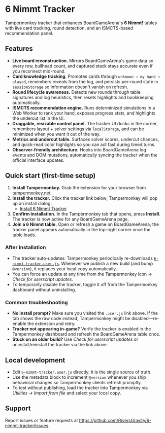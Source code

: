 # 6 Nimmt Tracker

Tampermonkey tracker that enhances BoardGameArena's **6 Nimmt!** tables with live card tracking, round detection, and an ISMCTS-based recommendation panel.

## Features

- **Live board reconstruction.** Mirrors BoardGameArena's game data so every row, bullhead count, and captured stack stays accurate even if you reconnect mid-round.
- **Card knowledge tracking.** Promotes cards through `unknown → my hand → played`, remembers reveals from the log, and persists per-round state in `sessionStorage` so information doesn't vanish on refresh.
- **Round lifecycle awareness.** Detects new rounds through table signatures and log heuristics, then resets highlights and bookkeeping automatically.
- **ISMCTS recommendation engine.** Runs determinized simulations in a Web Worker to rank your hand, exposes progress stats, and highlights the undercut list in the UI.
- **Draggable, resizable control panel.** The tracker UI docks in the corner, remembers layout + solver settings via `localStorage`, and can be minimized when you want it out of the way.
- **Metrics and undercut table.** Surfaces solver scores, undercut chances, and quick-read color highlights so you can act fast during timed turns.
- **Observer-friendly architecture.** Hooks into BoardGameArena log events and DOM mutations, automatically syncing the tracker when the official interface updates.

## Quick start (first-time setup)

1. **Install Tampermonkey.** Grab the extension for your browser from [tampermonkey.net](https://www.tampermonkey.net/).
2. **Install the tracker.** Click the tracker link below; Tampermonkey will pop up an install dialog:
   - [Install 6 Nimmt Tracker](https://raw.githubusercontent.com/RiversGravity/6-nimmt-tracker/main/6-nimmt-tracker.user.js)
3. **Confirm installation.** In the Tampermonkey tab that opens, press **Install**. The tracker is now active for any BoardGameArena page.
4. **Join a 6 Nimmt table.** Open or refresh a game on BoardGameArena; the tracker panel appears automatically in the top-right corner once the table loads.

### After installation

- The tracker auto-updates: Tampermonkey periodically re-downloads [`6-nimmt-tracker.user.js`](https://raw.githubusercontent.com/RiversGravity/6-nimmt-tracker/main/6-nimmt-tracker.user.js). Whenever we publish a new build (and bump `@version`), it replaces your local copy automatically.
- You can force an update at any time from the Tampermonkey icon → *Check for userscript updates*.
- To temporarily disable the tracker, toggle it off from the Tampermonkey dashboard without uninstalling.

### Common troubleshooting

- **No install prompt?** Make sure you visited the `.user.js` link above. If the tab shows the raw code instead, Tampermonkey might be disabled—re-enable the extension and retry.
- **Tracker not appearing in-game?** Verify the tracker is enabled in the Tampermonkey dashboard and refresh the BoardGameArena table once.
- **Stuck on an older build?** Use *Check for userscript updates* or uninstall/reinstall the tracker via the link above.

## Local development

- Edit `6-nimmt-tracker.user.js` directly; it is the single source of truth.
- Use the metadata block to increment `@version` whenever you ship behavioral changes so Tampermonkey clients refresh promptly.
- To test without publishing, load the tracker into Tampermonkey via *Utilities → Import from file* and select your local copy.

## Support

Report issues or feature requests at <https://github.com/RiversGravity/6-nimmt-tracker/issues>.
